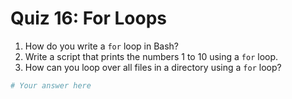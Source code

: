 # Quiz 16: For Loops

1. How do you write a `for` loop in Bash?
2. Write a script that prints the numbers 1 to 10 using a `for` loop.
3. How can you loop over all files in a directory using a `for` loop?

```bash
# Your answer here
```
